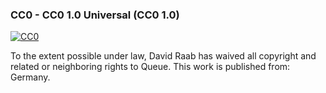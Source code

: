 ### CC0 - CC0 1.0 Universal (CC0 1.0)

[![CC0](https://licensebuttons.net/p/zero/1.0/88x31.png)](http://creativecommons.org/publicdomain/zero/1.0/)

To the extent possible under law, David Raab has waived all copyright and related or neighboring rights to Queue. This work is published from: Germany.
